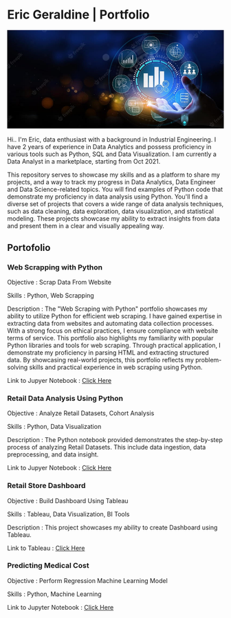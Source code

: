 # Eric Geraldine | Portfolio

![Alt text](https://github.com/ericger9/Data_Analytics/blob/main/data_bg.jpg)

Hi.. I'm Eric, data enthusiast with a background in Industrial Engineering. I have 2 years of experience in Data Analytics and possess proficiency in various tools such as Python, SQL and Data Visualization. I am currently a Data Analyst in a marketplace, starting from Oct 2021.

This repository serves to showcase my skills and as a platform to share my projects, and a way to track my progress in Data Analytics, Data Engineer and Data Science-related topics. You will find examples of Python code that demonstrate my proficiency in data analysis using Python. You'll find a diverse set of projects that covers a wide range of data analysis techniques, such as data cleaning, data exploration, data visualization, and statistical modeling. These projects showcase my ability to extract insights from data and present them in a clear and visually appealing way.

## Portofolio
### Web Scrapping with Python
Objective : Scrap Data From Website

Skills : Python, Web Scrapping

Description :
The "Web Scraping with Python" portfolio showcases my ability to utilize Python for efficient web scraping. I have gained expertise in extracting data from websites and automating data collection processes. With a strong focus on ethical practices, I ensure compliance with website terms of service. This portfolio also highlights my familiarity with popular Python libraries and tools for web scraping. Through practical application, I demonstrate my proficiency in parsing HTML and extracting structured data. By showcasing real-world projects, this portfolio reflects my problem-solving skills and practical experience in web scraping using Python.

Link to Jupyer Notebook : [Click Here](https://github.com/ericger9/Data_Analytics/blob/main/Portofolio%20Jupyter/01_Scrapper.ipynb)

### Retail Data Analysis Using Python
Objective : Analyze Retail Datasets, Cohort Analysis 

Skills : Python, Data Visualization

Description :
The Python notebook provided demonstrates the step-by-step process of analyzing Retail Datasets. This include data ingestion, data preprocessing, and data insight.

Link to Jupyer Notebook : [Click Here](https://github.com/ericger9/Data_Analytics/blob/main/Portofolio%20Jupyter/02_Retail.ipynb)

### Retail Store Dashboard
Objective : Build Dashboard Using Tableau

Skills : Tableau, Data Visualization, BI Tools

Description : 
This project showcases my ability to create Dashboard using Tableau.

Link to Tableau : [Click Here](https://public.tableau.com/views/RetailStoreMonthlyPerformanceDashboard/Dashboard1?:language=en-US&:display_count=n&:origin=viz_share_link)

### Predicting Medical Cost
Objective : Perform Regression Machine Learning Model

Skills : Python, Machine Learning

Link to Jupyter Notebook : [Click Here](https://github.com/ericger9/Data_Analytics/blob/main/Portofolio%20Jupyter/03_Linear%20Regression.ipynb)
